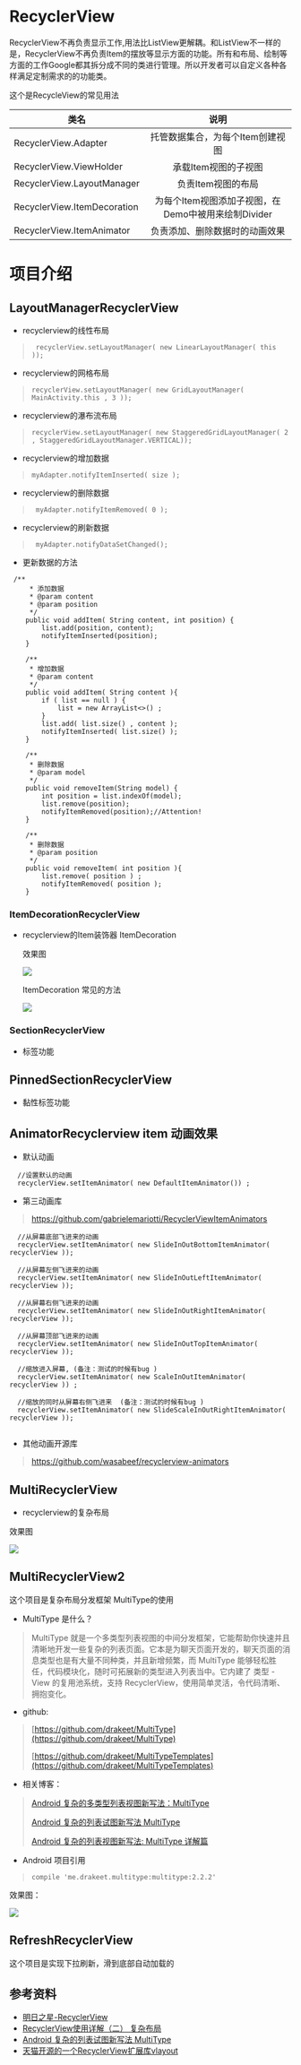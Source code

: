 # RecyclerView
RecyclerView不再负责显示工作,用法比ListView更解耦。和ListView不一样的是，RecyclerView不再负责Item的摆放等显示方面的功能。所有和布局、绘制等方面的工作Google都其拆分成不同的类进行管理。所以开发者可以自定义各种各样满足定制需求的的功能类。

这个是RecycleView的常见用法

| 类名        | 说明      |
| ------------- |:-------------:|
| RecyclerView.Adapter      | 托管数据集合，为每个Item创建视图 |
| RecyclerView.ViewHolder     | 承载Item视图的子视图      |
| RecyclerView.LayoutManager	| 负责Item视图的布局 |
| RecyclerView.ItemDecoration	| 为每个Item视图添加子视图，在Demo中被用来绘制Divider |
| RecyclerView.ItemAnimator  | 负责添加、删除数据时的动画效果 |


# 项目介绍
## LayoutManagerRecyclerView
- recyclerview的线性布局

>    ` recyclerView.setLayoutManager( new LinearLayoutManager( this ));`

- recyclerview的网格布局

>  `recyclerView.setLayoutManager( new GridLayoutManager( MainActivity.this , 3 ));`
    
- recyclerview的瀑布流布局

>  `recyclerView.setLayoutManager( new StaggeredGridLayoutManager( 2 , StaggeredGridLayoutManager.VERTICAL));`    

- recyclerview的增加数据

>    `myAdapter.notifyItemInserted( size );`

- recyclerview的删除数据

>    ` myAdapter.notifyItemRemoved( 0 );`

- recyclerview的刷新数据

>    ` myAdapter.notifyDataSetChanged();`

- 更新数据的方法

```
 /**
     * 添加数据
     * @param content
     * @param position
     */
    public void addItem( String content, int position) {
        list.add(position, content);
        notifyItemInserted(position);
    }

    /**
     * 增加数据
     * @param content
     */
    public void addItem( String content ){
        if ( list == null ) {
            list = new ArrayList<>() ;
        }
        list.add( list.size() , content );
        notifyItemInserted( list.size() );
    }

    /**
     * 删除数据
     * @param model
     */
    public void removeItem(String model) {
        int position = list.indexOf(model);
        list.remove(position);
        notifyItemRemoved(position);//Attention!
    }

    /**
     * 删除数据
     * @param position
     */
    public void removeItem( int position ){
        list.remove( position ) ;
        notifyItemRemoved( position );
    }

```


### ItemDecorationRecyclerView
- recyclerview的Item装饰器 ItemDecoration

  效果图
  
  ![](/pic/gif1.gif)
  
  ItemDecoration 常见的方法
  
  ![](/pic/pic1.png)


### SectionRecyclerView
- 标签功能

## PinnedSectionRecyclerView
- 黏性标签功能

## AnimatorRecyclerview item 动画效果
- 默认动画
```
  //设置默认的动画
  recyclerView.setItemAnimator( new DefaultItemAnimator()) ;
```

- 第三动画库 

> https://github.com/gabrielemariotti/RecyclerViewItemAnimators

```
  //从屏幕底部飞进来的动画
  recyclerView.setItemAnimator( new SlideInOutBottomItemAnimator( recyclerView ));

  //从屏幕左侧飞进来的动画
  recyclerView.setItemAnimator( new SlideInOutLeftItemAnimator( recyclerView ));

  //从屏幕右侧飞进来的动画
  recyclerView.setItemAnimator( new SlideInOutRightItemAnimator( recyclerView ));

  //从屏幕顶部飞进来的动画
  recyclerView.setItemAnimator( new SlideInOutTopItemAnimator( recyclerView ));

  //缩放进入屏幕, (备注：测试的时候有bug )
  recyclerView.setItemAnimator( new ScaleInOutItemAnimator( recyclerView )) ;

  //缩放的同时从屏幕右侧飞进来  (备注：测试的时候有bug )
  recyclerView.setItemAnimator( new SlideScaleInOutRightItemAnimator( recyclerView ));
  
```

- 其他动画开源库

> https://github.com/wasabeef/recyclerview-animators


## MultiRecyclerView 
- recyclerview的复杂布局

效果图

![](/pic/multi_item.gif)

## MultiRecyclerView2 
   这个项目是复杂布局分发框架 MultiType的使用

- MultiType 是什么？
 > MultiType 就是一个多类型列表视图的中间分发框架，它能帮助你快速并且清晰地开发一些复杂的列表页面。它本是为聊天页面开发的，聊天页面的消息类型也是有大量不同种类，并且新增频繁，而 MultiType 能够轻松胜任，代码模块化，随时可拓展新的类型进入列表当中。它内建了 类型 - View 的复用池系统，支持 RecyclerView，使用简单灵活，令代码清晰、拥抱变化。  


- github:

 > [https://github.com/drakeet/MultiType](https://github.com/drakeet/MultiType)
 > 
 > [https://github.com/drakeet/MultiTypeTemplates](https://github.com/drakeet/MultiTypeTemplates)
  
- 相关博客：

 > [Android 复杂的多类型列表视图新写法：MultiType](https://drakeet.me/multitype)
 > 
 > [Android 复杂的列表试图新写法 MultiType](http://gank.io/post/5823bcf6421aa90e799ec2ad)
 >
 >[Android 复杂的列表视图新写法: MultiType 详解篇](https://drakeet.me/effective-multitype)
  
- Android 项目引用

 > `compile 'me.drakeet.multitype:multitype:2.2.2'`

效果图：

![](/pic/MultiType.gif)

## RefreshRecyclerView 
   这个项目是实现下拉刷新，滑到底部自动加载的

## 参考资料
- [明日之星-RecyclerView](http://www.imooc.com/learn/424)
- [RecyclerView使用详解（二） 复杂布局](http://frank-zhu.github.io/android/2015/02/25/android-recyclerview-part-2/)
- [Android 复杂的列表试图新写法 MultiType](http://gank.io/post/5823bcf6421aa90e799ec2ad)
- [天猫开源的一个RecyclerView扩展库vlayout](https://github.com/alibaba/vlayout)
